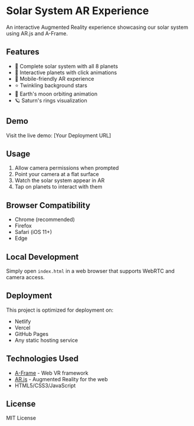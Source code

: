 # Solar System AR Experience

An interactive Augmented Reality experience showcasing our solar system using AR.js and A-Frame.

## Features

- 🌟 Complete solar system with all 8 planets
- 🚀 Interactive planets with click animations  
- 📱 Mobile-friendly AR experience
- ⭐ Twinkling background stars
- 🌙 Earth's moon orbiting animation
- 🪐 Saturn's rings visualization

## Demo

Visit the live demo: [Your Deployment URL]

## Usage

1. Allow camera permissions when prompted
2. Point your camera at a flat surface
3. Watch the solar system appear in AR
4. Tap on planets to interact with them

## Browser Compatibility

- Chrome (recommended)
- Firefox
- Safari (iOS 11+)
- Edge

## Local Development

Simply open `index.html` in a web browser that supports WebRTC and camera access.

## Deployment

This project is optimized for deployment on:
- Netlify
- Vercel
- GitHub Pages
- Any static hosting service

## Technologies Used

- [A-Frame](https://aframe.io/) - Web VR framework
- [AR.js](https://ar-js-org.github.io/AR.js/) - Augmented Reality for the web
- HTML5/CSS3/JavaScript

## License

MIT License